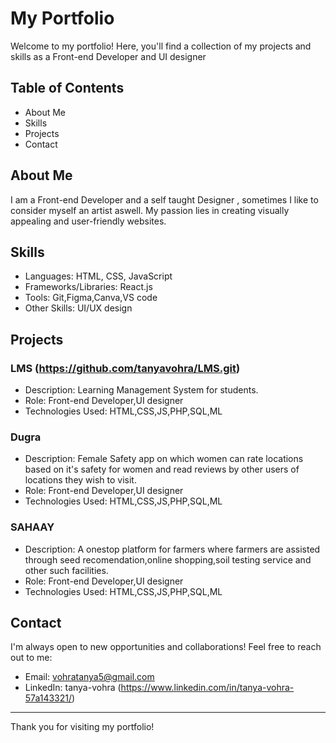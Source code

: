 # My Portfolio

Welcome to my portfolio! Here, you'll find a collection of my projects and skills as a Front-end Developer and UI designer

## Table of Contents
- About Me
- Skills
- Projects
- Contact

## About Me
I am a Front-end Developer and a self taught Designer , sometimes I like to consider myself an artist aswell. My passion lies in creating visually appealing and user-friendly websites.

## Skills
- Languages: HTML, CSS, JavaScript
- Frameworks/Libraries: React.js
- Tools: Git,Figma,Canva,VS code
- Other Skills: UI/UX design

## Projects

### LMS (https://github.com/tanyavohra/LMS.git)
- Description: Learning Management System for students.
- Role: Front-end Developer,UI designer
- Technologies Used: HTML,CSS,JS,PHP,SQL,ML
  
### Dugra
- Description: Female Safety app on which women can rate locations based on it's safety for women and read reviews by other users of locations they wish to visit.
- Role: Front-end Developer,UI designer
- Technologies Used: HTML,CSS,JS,PHP,SQL,ML

### SAHAAY
- Description: A onestop platform for farmers where farmers are assisted through seed recomendation,online shopping,soil testing service and other such facilities.
- Role: Front-end Developer,UI designer
- Technologies Used: HTML,CSS,JS,PHP,SQL,ML

## Contact
I'm always open to new opportunities and collaborations! Feel free to reach out to me:
- Email: vohratanya5@gmail.com
- LinkedIn: tanya-vohra (https://www.linkedin.com/in/tanya-vohra-57a143321/)


---

Thank you for visiting my portfolio!
